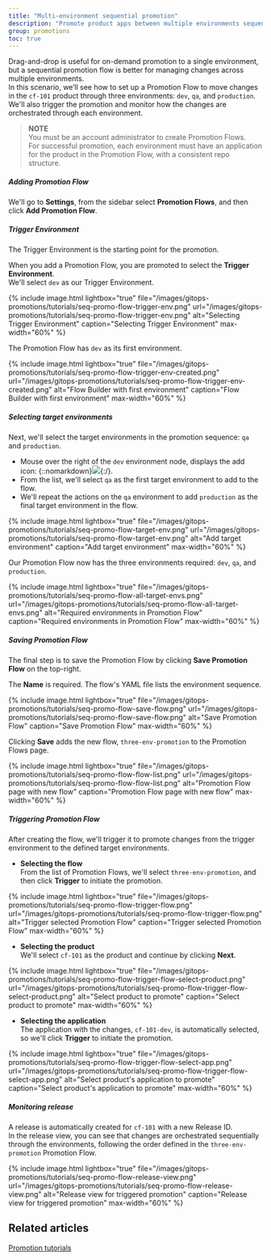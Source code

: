 ```yaml
---
title: "Multi-environment sequential promotion"
description: "Promote product apps between multiple environments sequentially"
group: promotions
toc: true
---
```



Drag-and-drop is useful for on-demand promotion to a single environment, but a sequential promotion flow is better for managing changes across multiple environments.  
In this scenario, we’ll see how to set up a Promotion Flow to move changes in the `cf-101` product through three environments: `dev`, `qa`, and `production`. 
We'll also trigger the promotion and monitor how the changes are orchestrated through each environment.


>**NOTE**  
You must be an account administrator to create Promotion Flows.  
For successful promotion, each environment must have an application for the product in the Promotion Flow, with a consistent repo structure.

##### Adding Promotion Flow

We'll go to **Settings**, from the sidebar select **Promotion Flows**, and then click **Add Promotion Flow**.

##### Trigger Environment
The Trigger Environment is the starting point for the promotion. 

When you add a Promotion Flow, you are promoted to select the **Trigger Environment**.  
We'll select `dev` as our Trigger Environment.


{% include 
image.html 
lightbox="true" 
file="/images/gitops-promotions/tutorials/seq-promo-flow-trigger-env.png" 
url="/images/gitops-promotions/tutorials/seq-promo-flow-trigger-env.png"
alt="Selecting Trigger Environment" 
caption="Selecting Trigger Environment"
max-width="60%"
%}


The Promotion Flow has `dev` as its first environment. 

{% include 
image.html 
lightbox="true" 
file="/images/gitops-promotions/tutorials/seq-promo-flow-trigger-env-created.png" 
url="/images/gitops-promotions/tutorials/seq-promo-flow-trigger-env-created.png"
alt="Flow Builder with first environment" 
caption="Flow Builder with first environment"
max-width="60%"
%}

##### Selecting target environments
Next, we'll select the target environments in the promotion sequence: `qa` and `production`.


* Mouse over the right of the `dev` environment node, displays the add icon: {::nomarkdown}<img src="../../../../images/icons/plus-icon.png" display=inline-block>{:/}.
* From the list, we'll select `qa` as the first target environment to add to the flow.
* We'll repeat the actions on the `qa` environment to add `production` as the final target environment in the flow. 

 
{% include 
image.html 
lightbox="true" 
file="/images/gitops-promotions/tutorials/seq-promo-flow-target-env.png" 
url="/images/gitops-promotions/tutorials/seq-promo-flow-target-env.png"
alt="Add target environment" 
caption="Add target environment"
max-width="60%"
%}



Our Promotion Flow now has the three environments required: `dev`, `qa`, and `production`.

{% include 
image.html 
lightbox="true" 
file="/images/gitops-promotions/tutorials/seq-promo-flow-all-target-envs.png" 
url="/images/gitops-promotions/tutorials/seq-promo-flow-all-target-envs.png"
alt="Required environments in Promotion Flow" 
caption="Required environments in Promotion Flow"
max-width="60%"
%}

##### Saving Promotion Flow
The final step is to save the Promotion Flow by clicking **Save Promotion Flow** on the top-right.

The **Name** is required. The flow's YAML file lists the environment sequence.


{% include 
image.html 
lightbox="true" 
file="/images/gitops-promotions/tutorials/seq-promo-flow-save-flow.png" 
url="/images/gitops-promotions/tutorials/seq-promo-flow-save-flow.png"
alt="Save Promotion Flow" 
caption="Save Promotion Flow"
max-width="60%"
%}

Clicking **Save** adds the new flow, `three-env-promotion` to the Promotion Flows page.

{% include 
image.html 
lightbox="true" 
file="/images/gitops-promotions/tutorials/seq-promo-flow-flow-list.png" 
url="/images/gitops-promotions/tutorials/seq-promo-flow-flow-list.png"
alt="Promotion Flow page with new flow" 
caption="Promotion Flow page with new flow"
max-width="60%"
%}

##### Triggering Promotion Flow
After creating the flow, we'll trigger it to promote changes from the trigger environment to the defined target environments.

* **Selecting the flow**  
  From the list of Promotion Flows, we'll select `three-env-promotion`, and then click **Trigger** to initiate the promotion.

{% include 
image.html 
lightbox="true" 
file="/images/gitops-promotions/tutorials/seq-promo-flow-trigger-flow.png" 
url="/images/gitops-promotions/tutorials/seq-promo-flow-trigger-flow.png"
alt="Trigger selected Promotion Flow" 
caption="Trigger selected Promotion Flow"
max-width="60%"
%}

* **Selecting the product**  
  We'll select `cf-101` as the product and continue by clicking  **Next**.

{% include 
image.html 
lightbox="true" 
file="/images/gitops-promotions/tutorials/seq-promo-flow-trigger-flow-select-product.png" 
url="/images/gitops-promotions/tutorials/seq-promo-flow-trigger-flow-select-product.png"
alt="Select product to promote" 
caption="Select product to promote"
max-width="60%"
%}

* **Selecting the application**  
  The application with the changes, `cf-101-dev`, is automatically selected, so we'll click **Trigger** to initiate the promotion.
<!--- do we auto-select the app with the changes? -->

{% include 
image.html 
lightbox="true" 
file="/images/gitops-promotions/tutorials/seq-promo-flow-trigger-flow-select-app.png" 
url="/images/gitops-promotions/tutorials/seq-promo-flow-trigger-flow-select-app.png"
alt="Select product's application to promote" 
caption="Select product's application to promote"
max-width="60%"
%}


##### Monitoring release 
A release is automatically created for `cf-101` with a new Release ID.  
In the release view, you can see that changes are orchestrated sequentially through the environments, following the order defined in the `three-env-promotion` Promotion Flow.



{% include 
image.html 
lightbox="true" 
file="/images/gitops-promotions/tutorials/seq-promo-flow-release-view.png" 
url="/images/gitops-promotions/tutorials/seq-promo-flow-release-view.png"
alt="Release view for triggered promotion" 
caption="Release view for triggered promotion"
max-width="60%"
%}


## Related articles
[Promotion tutorials]({{site.baseurl}}/docs/promotions/promotion-scenarios/)

 
 